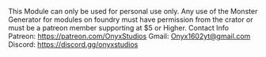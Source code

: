 This Module can only be used for personal use only.
Any use of the Monster Generator for modules on foundry must have permission from the crator or must be a patreon member supporting at $5 or Higher.
Contact Info
Patreon: https://patreon.com/OnyxStudios
Gmail: Onyx1602yt@gmail.com
Discord: https://discord.gg/onyxstudios